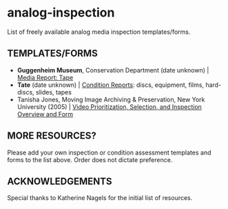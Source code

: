 # analog-inspection
List of freely available analog media inspection templates/forms.

## TEMPLATES/FORMS
- **Guggenheim Museum**, Conservation Department (date unknown) | [Media Report: Tape](http://media.guggenheim.org/content/New_York/collections/Conservation/MediaReport-Tape.pdf)
- **Tate** (date unknown) | [Condition Reports](http://www.tate.org.uk/about/projects/matters-media-art/condition-report-guidelines): discs, equipment, films, hard-discs, slides, tapes
- Tanisha Jones, Moving Image Archiving & Preservation, New York University (2005) | [Video Prioritization, Selection, and Inspection Overview and Form](http://www.nyu.edu/tisch/preservation/program/student_work/2005spring/05s_3403_jones_a3.doc)

## MORE RESOURCES?
Please add your own inspection or condition assessment templates and forms to the list above. Order does not dictate preference.

## ACKNOWLEDGEMENTS
Special thanks to Katherine Nagels for the initial list of resources.
